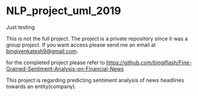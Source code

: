 # NLP_project_uml_2019
Just testing

This is not the full project. The project is a private repository since it was a group project. If you want access please send me an email at bingivenkatesh9@gmail.com.

for the completed project please refer to https://github.com/bingiflash/Fine-Grained-Sentiment-Analysis-on-Financial-News

This project is regarding predicting sentiment analysis of news headlines towards an entity(company). 
